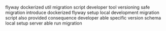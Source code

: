 flyway dockerized util migration script developer tool versioning safe migration introduce dockerized flyway setup local development migration script also provided consequence developer able specific version schema local setup server able run migration